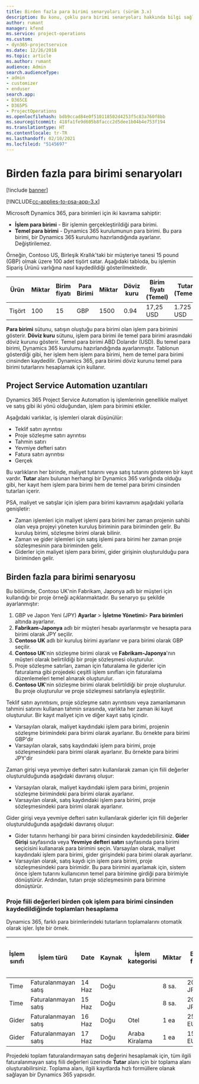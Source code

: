 ```yaml
---
title: Birden fazla para birimi senaryoları (sürüm 3.x)
description: Bu konu, çoklu para birimi senaryoları hakkında bilgi sağlar.
author: rumant
manager: kfend
ms.service: project-operations
ms.custom:
- dyn365-projectservice
ms.date: 12/26/2018
ms.topic: article
ms.author: rumant
audience: Admin
search.audienceType:
- admin
- customizer
- enduser
search.app:
- D365CE
- D365PS
- ProjectOperations
ms.openlocfilehash: bdb9ccad84e0f510118502d4253f5c83a760f8bb
ms.sourcegitcommit: 418fa1fe9d605b8faccc2d5dee1b04b4e753f194
ms.translationtype: HT
ms.contentlocale: tr-TR
ms.lasthandoff: 02/10/2021
ms.locfileid: "5145697"
---
```

# <a name="multiple-currency-scenarios"></a>Birden fazla para birimi senaryoları

[!include [banner](../includes/psa-now-project-operations.md)]

[!INCLUDE[cc-applies-to-psa-app-3.x](../includes/cc-applies-to-psa-app-3x.md)]

Microsoft Dynamics 365, para birimleri için iki kavrama sahiptir:

- **İşlem para birimi** - Bir işlemin gerçekleştirildiği para birimi. 
- **Temel para birimi** - Dynamics 365 kurulumunun para birimi. Bu para birimi, bir Dynamics 365 kurulumu hazırlandığında ayarlanır. Değiştirilemez.

Örneğin, Contoso US, Birleşik Krallık'taki bir müşteriye tanesi 15 pound (GBP) olmak üzere 100 adet tişört satar. Aşağıdaki tabloda, bu işlemin Sipariş Ürünü varlığına nasıl kaydedildiği gösterilmektedir.

| Ürün | Miktar | Birim fiyatı | Para Birimi | Miktar | Döviz kuru | Birim fiyatı (Temel)| Tutar (Temel)|
|---------|----------|----------------|----------|--------|---------------|----------------------|--------------|
| Tişört | 100      | 15             | GBP      | 1500   | 0.94          | 17,25 USD               | 1.725 USD       |

**Para birimi** sütunu, satışın oluştuğu para birimi olan işlem para birimini gösterir. **Döviz kuru** sütunu, işlem para birimi ile temel para birimi arasındaki döviz kurunu gösterir. Temel para birimi ABD Dolarıdır (USD). Bu temel para birimi, Dynamics 365 kurulumu hazırlandığında ayarlanmıştır.
Tablonun gösterdiği gibi, her işlem hem işlem para birimi, hem de temel para birimi cinsinden kaydedilir. Dynamics 365, para birimi döviz kurunu temel para birimi tutarlarını hesaplamak için kullanır.

## <a name="project-service-automation-extensions"></a>Project Service Automation uzantıları

Dynamics 365 Project Service Automation iş işlemlerinin genellikle maliyet ve satış gibi iki yönü olduğundan, işlem para birimini etkiler.

Aşağıdaki varlıklar, iş işlemleri olarak düşünülür:

- Teklif satırı ayrıntısı
- Proje sözleşme satırı ayrıntısı
- Tahmin satırı
- Yevmiye defteri satırı
- Fatura satırı ayrıntısı
- Gerçek

Bu varlıkların her birinde, maliyet tutarını veya satış tutarını gösteren bir kayıt vardır. **Tutar** alanı bulunan herhangi bir Dynamics 365 varlığında olduğu gibi, her kayıt hem işlem para birimi hem de temel para birimi cinsinden tutarları içerir. 

PSA, maliyet ve satışlar için işlem para birimi kavramını aşağıdaki yollarla genişletir:

- Zaman işlemleri için maliyet işlemi para birimi her zaman projenin sahibi olan veya projeyi yöneten kuruluş biriminin para biriminden gelir. Bu kuruluş birimi, sözleşme birimi olarak bilinir.
- Zaman ve gider işlemleri için satış işlemi para birimi her zaman proje sözleşmesinin para biriminden gelir.
- Giderler için maliyet işlem para birimi, gider girişinin oluşturulduğu para biriminden gelir.

## <a name="multiple-currency-scenario"></a>Birden fazla para birimi senaryosu

Bu bölümde, Contoso UK'nin Fabrikam, Japonya adlı bir müşteri için kullandığı bir proje örneği açıklanmaktadır. Bu senaryo şu şekilde ayarlanmıştır:

1. GBP ve Japon Yeni (JPY) **Ayarlar** \> **İşletme Yönetimi**\> **Para birimleri**  altında ayarlanır. 
2. **Fabrikam-Japonya** adlı bir müşteri hesabı ayarlanmıştır ve hesapta para birimi olarak JPY seçilir.
3. **Contoso UK** adlı bir kuruluş birimi ayarlanır ve para birimi olarak GBP seçilir.
4. **Contoso UK**'nin sözleşme birimi olarak ve **Fabrikam-Japonya**'nın müşteri olarak belirtildiği bir proje sözleşmesi oluşturulur.
5. Proje sözleşme satırları, zaman için faturalama ile giderler için faturalama gibi projedeki çeşitli işlem sınıfları için faturalama düzenlemeleri temel alınarak oluşturulur.
6. **Contoso UK**'nin sözleşme birimi olarak belirtildiği bir proje oluşturulur. Bu proje oluşturulur ve proje sözleşmesi satırlarıyla eşleştirilir.


Teklif satırı ayrıntısını, proje sözleşme satırı ayrıntısını veya zamanlamanın tahmini satırını kullanan tahmin sırasında, varlıkta her zaman iki kayıt oluşturulur. Bir kayıt maliyet için ve diğer kayıt satış içindir.

- Varsayılan olarak, maliyet kaydındaki işlem para birimi, projenin sözleşme birimindeki para birimi olarak ayarlanır. Bu örnekte para birimi GBP'dir
- Varsayılan olarak, satış kaydındaki işlem para birimi, proje sözleşmesindeki para birimi olarak ayarlanır. Bu örnekte para birimi JPY'dir

Zaman girişi veya yevmiye defteri satırı kullanılarak zaman için fiili değerler oluşturulduğunda aşağıdaki davranış oluşur:

- Varsayılan olarak, maliyet kaydındaki işlem para birimi, projenin sözleşme birimindeki para birimi olarak ayarlanır.
- Varsayılan olarak, satış kaydındaki işlem para birimi, proje sözleşmesindeki para birimi olarak ayarlanır.

Gider girişi veya yevmiye defteri satırı kullanılarak giderler için fiili değerler oluşturulduğunda aşağıdaki davranış oluşur:

- Gider tutarını herhangi bir para birimi cinsinden kaydedebilirsiniz. **Gider Girişi** sayfasında veya **Yevmiye defteri satırı** sayfasında para birimi seçicisini kullanarak para birimini seçin. Varsayılan olarak, maliyet kaydındaki işlem para birimi, gider girişindeki para birimi olarak ayarlanır. 
- Varsayılan olarak, satış kaydı için işlem para birimi, proje sözleşmesindeki para birimidir. Bu para birimini ayarlamak için, sistem önce işlem tutarını kullanıcının temel para birimine girdiği para birimiyle dönüştürür. Ardından, tutarı proje sözleşmesinin para birimine dönüştürür. 

### <a name="computing-roll-ups-when-project-actuals-are-recorded-in-multiple-transaction-currencies"></a>Proje fiili değerleri birden çok işlem para birimi cinsinden kaydedildiğinde toplamları hesaplama

Dynamics 365, farklı para birimlerindeki tutarların toplamalarını otomatik olarak işler. İşte bir örnek.

| İşlem sınıfı | İşlem türü| Date   | Kaynak | İşlem kategorisi | Miktar | Birim fiyatı | Miktar      | Döviz kuru | Temel para birimi cinsinden tutar |
|-------------------|------------------|--------|----------|----------------------|----------|--------------|-------------|---------------|----------------|
| Time              | Faturalanmayan satış   | 14 Haz | Doğu  |                      | 8 sa.    | 20.000 JPY    | 160.000 JPY | 123           | 1.300,81 USD    |
| Time              | Faturalanmayan satış   | 15 Haz | Doğu  |                      | 8 sa.    | 20.000 JPY    | 160.000 JPY | 123           | 1.300,81 USD    |
| Gider           | Faturalanmayan satış   | 16 Haz | Doğu  | Otel                | 1 ea     | 250 EUR      | 250 EUR     | 0.94          | 265,95 USD     |
| Gider           | Faturalanmayan satış   | 17 Haz | Doğu  | Araba Kiralama           | 1 ea     | 150 EUR      | 150 EUR     | 0.94          | 159,57 USD     |

Projedeki toplam faturalandırmayan satış değerini hesaplamak için, tüm ilgili faturalanmayan satış fiili değerleri üzerinde **Tutar** alanı için bir toplama alanı oluşturabilirsiniz. Toplama alanı, ilgili kayıtlarda hızlı formüllere olanak sağlayan bir Dynamics 365 yapısıdır.

